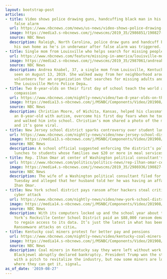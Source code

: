 ```yaml
---
layout: bootstrap-post
articles:
- title: Video shows police drawing guns, handcuffing black man in his own home after
    false alarm
  url: https://www.nbcnews.com/news/us-news/video-shows-police-drawing-guns-handcuffing-black-man-his-own-n1047006
  image: https://media3.s-nbcnews.com/j/newscms/2019_35/2986851/190827-raleigh-police-detain-homeowner-ac-436p_51c0b3e9f1ac7e17bb8b58512f04b983.nbcnews-fp-1200-630.jpg
  source: NBC News
  description: Raleigh, North Carolina, police draw guns and handcuff black man in
    his own home as he's in underwear after false alarm was triggered.
- title: Single mom from Louisville who helps search for missing people now missing
  url: https://www.nbcnews.com/feature/missing-in-america/louisville-mom-andrea-knabel-dedicated-finding-missing-people-has-disappeared-n1047056
  image: https://media2.s-nbcnews.com/j/newscms/2019_35/2987061/andreaknabel_social_ce75b07d692b9a4604f379b90e2de4d0.nbcnews-fp-1200-630.png
  source: NBC News
  description: Andrea Knabel, 37, a single mom from Louisville, Kentucky, was last
    seen on August 13, 2019. She walked away from her neighborhood around 1 a.m. She
    volunteers for an organization that searches for missing adults and children.
    The Louisville Metro Police Depa…
- title: Two 8-year-olds on their first day of school teach the world a lesson about
    compassion
  url: https://www.nbcnews.com/nightly-news/video/two-8-year-olds-on-their-first-day-of-school-teach-the-world-a-lesson-about-compassion-67589189721
  image: https://media13.s-nbcnews.com/j/MSNBC/Components/Video/201908/nn_gsc_boy_consoles_classmate_190827_1920x1080.nbcnews-fp-1200-630.jpg
  source: NBC News
  description: Christian Moore, of Wichita, Kansas, helped his classmate Connor Crites,
    an 8-year-old with autism, overcome his first day fears when he took his hand
    and walked him into school. Christian’s mom shared a photo of the moment on Facebook
    and it’s gone viral.
- title: New Jersey school district sparks controversy over student lunches
  url: https://www.nbcnews.com/nightly-news/video/new-jersey-school-district-sparks-controversy-over-student-lunches-67588165776
  image: https://media13.s-nbcnews.com/j/MSNBC/Components/Video/201908/nn_ral_school_lunch_outrage_190827_1920x1080.nbcnews-fp-1200-630.jpg
  source: NBC News
  description: A school official suggested enforcing the district’s policy of denying
    lunches to students whose families owe $20 or more in meal services debt.
- title: Rep. Ilhan Omar at center of Washington political consultant's divorce
  url: https://www.nbcnews.com/politics/politics-news/rep-ilhan-omar-center-washington-political-consultant-s-divorce-n1047011
  image: https://media4.s-nbcnews.com/j/newscms/2019_35/2986936/190827-ilhan-omar-ew-539p_da909cbf3501047f538a00b3154fea2c.nbcnews-fp-1200-630.jpg
  source: NBC News
  description: The wife of a Washington political consultant filed for divorce on
    Tuesday and alleged that her husband told her he was having an affair with Rep.
    Ihan Omar.
- title: New York school district pays ransom after hackers steal critical data in
    cyber attack
  url: https://www.nbcnews.com/nightly-news/video/new-york-school-district-pays-ransom-after-hackers-steal-critical-data-in-cyber-attack-67588677944
  image: https://media14.s-nbcnews.com/j/MSNBC/Components/Video/201908/nn_tco_school_district_ransom_190827_1920x1080.nbcnews-fp-1200-630.jpg
  source: NBC News
  description: With its computers locked up and the school year about to start, New
    York’s Rockville Center School District paid an $88,000 ransom demanded by hackers
    to regain access to its data. It’s just the latest in what has been a season of
    Ransomware attacks on citie…
- title: Kentucky coal miners protest for better pay and pensions
  url: https://www.nbcnews.com/nightly-news/video/kentucky-coal-miners-protest-for-better-pay-and-pensions-67587653614
  image: https://media14.s-nbcnews.com/j/MSNBC/Components/Video/201908/nn_gbe_coal_miners_blockage_protesting_pensions_190827_1920x1080.nbcnews-fp-1200-630.jpg
  source: NBC News
  description: Coal miners in Kentucky say they were left without work and pay when
    Blackjewel abruptly declared bankruptcy. President Trump won the state in 2016
    with a pitch to revitalize the industry, but now some miners are looking for help
    where they can get it, signal…
as_of_date: '2019-08-27'
---
```



